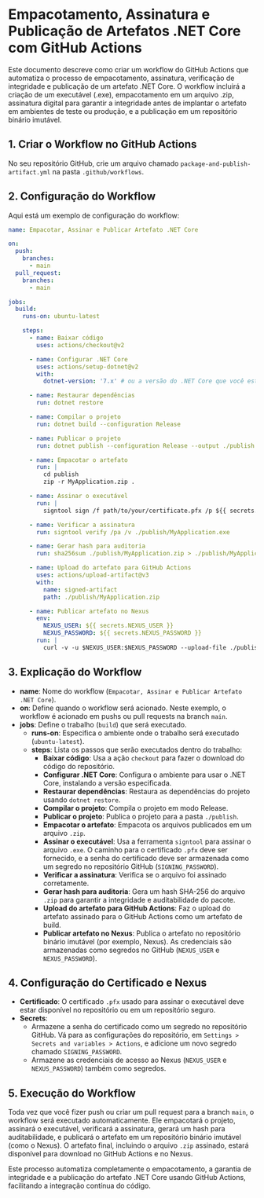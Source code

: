 
# Empacotamento, Assinatura e Publicação de Artefatos .NET Core com GitHub Actions

Este documento descreve como criar um workflow do GitHub Actions que automatiza o processo de empacotamento, assinatura, verificação de integridade e publicação de um artefato .NET Core. O workflow incluirá a criação de um executável (.exe), empacotamento em um arquivo .zip, assinatura digital para garantir a integridade antes de implantar o artefato em ambientes de teste ou produção, e a publicação em um repositório binário imutável.

## 1. Criar o Workflow no GitHub Actions

No seu repositório GitHub, crie um arquivo chamado `package-and-publish-artifact.yml` na pasta `.github/workflows`.

## 2. Configuração do Workflow

Aqui está um exemplo de configuração do workflow:

```yaml
name: Empacotar, Assinar e Publicar Artefato .NET Core

on:
  push:
    branches:
      - main
  pull_request:
    branches:
      - main

jobs:
  build:
    runs-on: ubuntu-latest

    steps:
      - name: Baixar código
        uses: actions/checkout@v2

      - name: Configurar .NET Core
        uses: actions/setup-dotnet@v2
        with:
          dotnet-version: '7.x' # ou a versão do .NET Core que você está usando

      - name: Restaurar dependências
        run: dotnet restore

      - name: Compilar o projeto
        run: dotnet build --configuration Release

      - name: Publicar o projeto
        run: dotnet publish --configuration Release --output ./publish

      - name: Empacotar o artefato
        run: |
          cd publish
          zip -r MyApplication.zip .

      - name: Assinar o executável
        run: |
          signtool sign /f path/to/your/certificate.pfx /p ${{ secrets.SIGNING_PASSWORD }} /t http://timestamp.digicert.com MyApplication.exe

      - name: Verificar a assinatura
        run: signtool verify /pa /v ./publish/MyApplication.exe

      - name: Gerar hash para auditoria
        run: sha256sum ./publish/MyApplication.zip > ./publish/MyApplication.zip.sha256

      - name: Upload do artefato para GitHub Actions
        uses: actions/upload-artifact@v3
        with:
          name: signed-artifact
          path: ./publish/MyApplication.zip

      - name: Publicar artefato no Nexus
        env:
          NEXUS_USER: ${{ secrets.NEXUS_USER }}
          NEXUS_PASSWORD: ${{ secrets.NEXUS_PASSWORD }}
        run: |
          curl -v -u $NEXUS_USER:$NEXUS_PASSWORD --upload-file ./publish/MyApplication.zip http://your-nexus-repository/repository/my-repo/MyApplication.zip
```

## 3. Explicação do Workflow

- **name**: Nome do workflow (`Empacotar, Assinar e Publicar Artefato .NET Core`).
- **on**: Define quando o workflow será acionado. Neste exemplo, o workflow é acionado em pushs ou pull requests na branch `main`.
- **jobs**: Define o trabalho (`build`) que será executado.
  - **runs-on**: Especifica o ambiente onde o trabalho será executado (`ubuntu-latest`).
  - **steps**: Lista os passos que serão executados dentro do trabalho:
    - **Baixar código**: Usa a ação `checkout` para fazer o download do código do repositório.
    - **Configurar .NET Core**: Configura o ambiente para usar o .NET Core, instalando a versão especificada.
    - **Restaurar dependências**: Restaura as dependências do projeto usando `dotnet restore`.
    - **Compilar o projeto**: Compila o projeto em modo Release.
    - **Publicar o projeto**: Publica o projeto para a pasta `./publish`.
    - **Empacotar o artefato**: Empacota os arquivos publicados em um arquivo `.zip`.
    - **Assinar o executável**: Usa a ferramenta `signtool` para assinar o arquivo `.exe`. O caminho para o certificado `.pfx` deve ser fornecido, e a senha do certificado deve ser armazenada como um segredo no repositório GitHub (`SIGNING_PASSWORD`).
    - **Verificar a assinatura**: Verifica se o arquivo foi assinado corretamente.
    - **Gerar hash para auditoria**: Gera um hash SHA-256 do arquivo `.zip` para garantir a integridade e auditabilidade do pacote.
    - **Upload do artefato para GitHub Actions**: Faz o upload do artefato assinado para o GitHub Actions como um artefato de build.
    - **Publicar artefato no Nexus**: Publica o artefato no repositório binário imutável (por exemplo, Nexus). As credenciais são armazenadas como segredos no GitHub (`NEXUS_USER` e `NEXUS_PASSWORD`).

## 4. Configuração do Certificado e Nexus

- **Certificado**: O certificado `.pfx` usado para assinar o executável deve estar disponível no repositório ou em um repositório seguro.
- **Secrets**: 
  - Armazene a senha do certificado como um segredo no repositório GitHub. Vá para as configurações do repositório, em `Settings > Secrets and variables > Actions`, e adicione um novo segredo chamado `SIGNING_PASSWORD`.
  - Armazene as credenciais de acesso ao Nexus (`NEXUS_USER` e `NEXUS_PASSWORD`) também como segredos.

## 5. Execução do Workflow

Toda vez que você fizer push ou criar um pull request para a branch `main`, o workflow será executado automaticamente. Ele empacotará o projeto, assinará o executável, verificará a assinatura, gerará um hash para auditabilidade, e publicará o artefato em um repositório binário imutável (como o Nexus). O artefato final, incluindo o arquivo `.zip` assinado, estará disponível para download no GitHub Actions e no Nexus.

Este processo automatiza completamente o empacotamento, a garantia de integridade e a publicação do artefato .NET Core usando GitHub Actions, facilitando a integração contínua do código.
